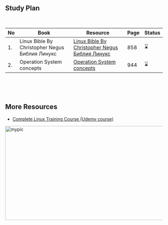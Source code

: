 ## Study Plan

<br />

|No|Book|Resource|Page|Status|
|---|---|---|---|---|
|1.|Linux Bible By Christopher Negus <br /> Библия Линукс|[Linux Bible By Christopher Negus](https://github.com/abbos0123/Computer-Science-Books/blob/main/Operation-Systems(Linux)/Linux%20Bible%20By%20Christopher%20Negus.pdf) <br /> [Библия Линукс](https://github.com/abbos0123/Computer-Science-Books/blob/main/Operation-Systems(Linux)/%D0%91%D0%B8%D0%B1%D0%BB%D0%B8%D1%8F%20%D0%9B%D0%B8%D0%BD%D1%83%D0%BA%D1%81.pdf)|858|:hourglass:|
|2.| Operation System concepts|[Operation System concepts](https://github.com/abbos0123/Computer-Science-Books/blob/main/Operation-Systems(Linux)/Operating%20System%20Concepts%20(9th%2C2012_12).pdf)|944|:hourglass:|

<br />
<br />
<br />

## More Resources 

- [Complete Linux Training Course (Udemy course)](https://www.udemy.com/course/complete-linux-training-course-to-get-your-dream-it-job/)

<img src="https://github.com/abbos0123/Computer-Science-Books/blob/main/x_images/linux-image.jpg" alt="mypic" style="width:550px"  height="300"/>
